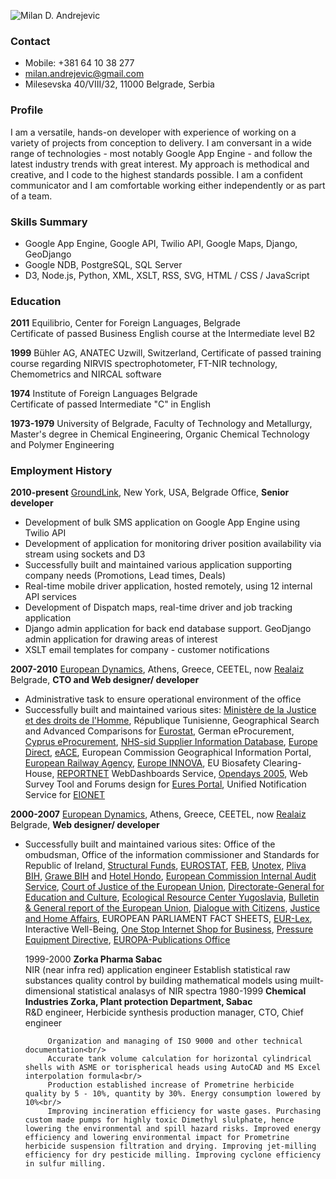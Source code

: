 ![Milan D. Andrejevic](/entries/image/milan-d-andrejevic-curriculum-vitae_0/normal "Milan D. Andrejevic")

### Contact

- Mobile: +381 64 10 38 277
- [milan.andrejevic@gmail.com](mailto:milan.andrejevic@gmail.com)
- Milesevska 40/VIII/32, 11000 Belgrade, Serbia

### Profile
I am a versatile, hands-on developer with experience of working on a variety of projects from conception to delivery. I am conversant in a wide range of technologies - most notably Google App Engine - and follow the latest industry trends with great interest. My approach is methodical and creative, and I code to the highest standards possible. I am a confident communicator and I am comfortable working either independently or as part of a team.

### Skills Summary

- Google App Engine, Google API, Twilio API, Google Maps, Django, GeoDjango
- Google NDB, PostgreSQL, SQL Server
- D3, Node.js, Python, XML, XSLT, RSS, SVG, HTML / CSS / JavaScript

### Education

**2011** Equilibrio, Center for Foreign Languages, Belgrade</strong><br/>
Certificate of passed Business English course at the Intermediate level B2

**1999** Bühler AG, ANATEC Uzwill, Switzerland</strong>,
Certificate of passed training course regarding NIRVIS spectrophotometer, FT-NIR technology, Chemometrics and NIRCAL software

**1974** Institute of Foreign Languages Belgrade</strong><br />
Certificate of passed Intermediate "C" in English

**1973-1979** University of Belgrade, Faculty of Technology and Metallurgy, Master's degree in Chemical Engineering, Organic Chemical Technology and Polymer Engineering

### Employment History

**2010-present** [GroundLink](http://www.groundlink.com/), New York, USA</strong>, Belgrade Office, **Senior developer**

- Development of bulk SMS application on Google App Engine using Twilio API
- Development of application for monitoring driver position availability via stream using sockets and D3
- Successfully built and maintained various application supporting company needs (Promotions, Lead times, Deals)
- Real-time mobile driver application, hosted remotely, using 12 internal API services
- Development of Dispatch maps, real-time driver and job tracking application
- Django admin application for back end database support. GeoDjango admin application for drawing areas of interest
- XSLT email templates for company - customer notifications

**2007-2010** [European Dynamics](http://www.eurodyn.com/), Athens, Greece, CEETEL, now [Realaiz](http://realaiz.com/) Belgrade, **CTO and Web designer/ developer**

- Administrative task to ensure operational environment of the office
- Successfully built and maintained various sites: [Ministère de la Justice et des droits de l'Homme](http://www.e-justice.tn/), République Tunisienne, Geographical Search and Advanced Comparisons for [Eurostat](http://epp.eurostat.ec.europa.eu/portal/page/portal/eurostat/home), German eProcurement, [Cyprus eProcurement](https://www.eprocurement.gov.cy/ceproc/home.do), [NHS-sid Supplier Information Database](http://www.sid4health.nhs.uk/home.action), [Europe Direct](http://ec.europa.eu/europedirect/index_en.htm), [eACE](http://www.eace.info/), European Commission Geographical Information Portal, [European Railway Agency](http://www.era.europa.eu/), [Europe INNOVA](http://www.europe-innova.eu/), EU Biosafety Clearing-House, [REPORTNET](http://www.eionet.europa.eu/reportnet) WebDashboards Service, [Opendays 2005](http://ec.europa.eu/regional_policy/opendays/index.cfm), Web Survey Tool and Forums design for [Eures Portal](http://ec.europa.eu/eures/), Unified Notification Service for [EIONET](http://www.eionet.eu.int/)

**2000-2007** [European Dynamics](http://www.eurodyn.com/), Athens, Greece, CEETEL, now [Realaiz](http://realaiz.com/) Belgrade, **Web designer/ developer**

 - Successfully built and maintained various sites: Office of the ombudsman, Office of the information commissioner and Standards for Republic of Ireland, [Structural Funds](http://ec.europa.eu/regional_policy/funds/prord/sf_en.htm), [EUROSTAT](http://epp.eurostat.ec.europa.eu/portal/page/portal/eurostat/home/), [FEB](http://www.feb.ba/), [Unotex](http://www.unotex.co.ba/), [Pliva BIH](http://www.pliva.ba/), [Grawe BIH](http://www.grawe.ba/) and [Hotel Hondo](http://www.hotelhondo.ba/), [European Commission Internal Audit Service](http://ec.europa.eu/dgs/internal_audit/index_en.htm), [Court of Justice of the European Union](http://curia.eu.int/), [Directorate-General for Education and Culture](http://ec.europa.eu/dgs/education_culture/index_en.htm), <a href="http://www.erc.org.yu/">Ecological Resource Center Yugoslavia</a>, <a href="http://europa.eu/bulletin/en/welcome.htm">Bulletin &amp; General report of the European Union</a>, <a href="http://ec.europa.eu/youreurope/nav/en/citizens/index.html">Dialogue with Citizens</a>, <a href="http://ec.europa.eu/justice_home/index_en.htm">Justice and Home Affairs</a>, EUROPEAN PARLIAMENT FACT SHEETS, <a href="http://eur-lex.europa.eu/">EUR-Lex</a>, Interactive Well-Being, <a href="http://ec.europa.eu/youreurope/business/index_en.htm">One Stop Internet Shop for Business</a>, <a href="http://ec.europa.eu/enterprise/sectors/pressure-and-gas/documents/ped/">Pressure Equipment Directive</a>, <a href="http://publications.europa.eu/">EUROPA-Publications Office</a>


   <tr>
      <td>1999-2000</td>
      <td><strong>Zorka Pharma Sabac</strong><br/>
      NIR (near infra red) application engineer</td>
   </tr>
   <tr>
      <td></td>
      <td>
         Establish statistical raw substances quality control by building mathematical models using muilt-dimensional statistical analasys of NIR spectra
      </td>
   </tr>
   <tr>
      <td>1980-1999</td>
      <td><strong>Chemical Industries Zorka, Plant protection Department, Sabac</strong><br/>
      R&amp;D engineer, Herbicide synthesis production manager, CTO, Chief engineer</td>
   </tr>
   <tr>
      <td></td>
      <td>

            Organization and managing of ISO 9000 and other technical documentation<br/>
            Accurate tank volume calculation for horizontal cylindrical shells with ASME or torispherical heads using AutoCAD and MS Excel interpolation formula<br/>
            Production established increase of Prometrine herbicide quality by 5 - 10%, quantity by 30%. Energy consumption lowered by 10%<br/>
            Improving incineration efficiency for waste gases. Purchasing custom made pumps for highly toxic Dimethyl slulphate, hence lowering the environmental and spill hazard risks. Improved energy efficiency and lowering environmental impact for Prometrine herbicide suspension filtration and drying. Improving jet-milling efficiency for dry pesticide milling. Improving cyclone efficiency in sulfur milling.
      </td>
   </tr>
</table>
